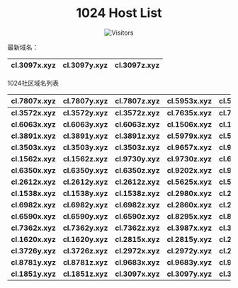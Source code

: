 <h1 align="center">1024 Host List</h1>
<p align="center" class="shields">
    <img src="https://img.shields.io/endpoint?url=https%3A%2F%2Fhits.dwyl.com%2Fpooneyy%2F1024-Host-List.json%3Fshow%3Dunique&style=flat-square&label=%E8%AE%BF%E9%97%AE%E4%BA%BA%E6%95%B0&labelColor=pink&color=default" alt="Visitors"/>
</p>
最新域名：

| cl.3097x.xyz | cl.3097y.xyz | cl.3097z.xyz |
| ---- | ---- | ---- |

1024社区域名列表

| cl.7807x.xyz | cl.7807y.xyz | cl.7807z.xyz | cl.5953x.xyz | cl.5953y.xyz | cl.5953z.xyz |
| :---: | :---: | :---: | :---: | :---: | :---: |
| **cl.3572x.xyz** | **cl.3572y.xyz** | **cl.3572z.xyz** | **cl.7635x.xyz** | **cl.7635y.xyz** | **cl.7635z.xyz** |
| **cl.6063x.xyz** | **cl.6063y.xyz** | **cl.6063z.xyz** | **cl.1506x.xyz** | **cl.1506y.xyz** | **cl.1506z.xyz** |
| **cl.3891x.xyz** | **cl.3891y.xyz** | **cl.3891z.xyz** | **cl.5979x.xyz** | **cl.5979y.xyz** | **cl.5979z.xyz** |
| **cl.3503x.xyz** | **cl.3503y.xyz** | **cl.3503z.xyz** | **cl.9657x.xyz** | **cl.9657y.xyz** | **cl.9657z.xyz** |
| **cl.1562x.xyz** | **cl.1562z.xyz** | **cl.9730y.xyz** | **cl.9730z.xyz** | **cl.6819y.xyz** | **cl.6819z.xyz** |
| **cl.6350x.xyz** | **cl.6350y.xyz** | **cl.6350z.xyz** | **cl.9202x.xyz** | **cl.9202y.xyz** | **cl.9202z.xyz** |
| **cl.2612x.xyz** | **cl.2612y.xyz** | **cl.2612z.xyz** | **cl.5625x.xyz** | **cl.5625y.xyz** | **cl.5625z.xyz** |
| **cl.1538x.xyz** | **cl.1538y.xyz** | **cl.1538z.xyz** | **cl.2980x.xyz** | **cl.2980y.xyz** | **cl.2980z.xyz** |
| **cl.6982x.xyz** | **cl.6982y.xyz** | **cl.6982z.xyz** | **cl.2860x.xyz** | **cl.2860y.xyz** | **cl.2860z.xyz** |
| **cl.6590x.xyz** | **cl.6590y.xyz** | **cl.6590z.xyz** | **cl.8295x.xyz** | **cl.8295y.xyz** | **cl.8295z.xyz** |
| **cl.7362x.xyz** | **cl.7362y.xyz** | **cl.7362z.xyz** | **cl.3987x.xyz** | **cl.3987y.xyz** | **cl.3987z.xyz** |
| **cl.1620x.xyz** | **cl.1620y.xyz** | **cl.2815x.xyz** | **cl.2815y.xyz** | **cl.2815z.xyz** | **cl.3726x.xyz** |
| **cl.3726y.xyz** | **cl.3726z.xyz** | **cl.2972x.xyz** | **cl.2972y.xyz** | **cl.2972z.xyz** | **cl.8781x.xyz** |
| **cl.8781y.xyz** | **cl.8781z.xyz** | **cl.9683x.xyz** | **cl.9683y.xyz** | **cl.9683z.xyz** | **cl.1851x.xyz** |
| **cl.1851y.xyz** | **cl.1851z.xyz** | **cl.3097x.xyz** | **cl.3097y.xyz** | **cl.3097z.xyz** |
